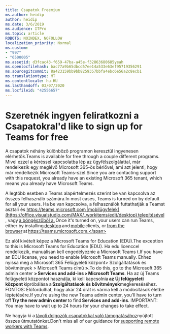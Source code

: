 ```yaml
---
title: Csapatok Freemium
ms.author: heidip
author: heidip
ms.date: 3/6/2019
ms.audience: ITPro
ms.topic: article
ROBOTS: NOINDEX, NOFOLLOW
localization_priority: Normal
ms.custom:
- "997"
- "6500005"
ms.assetid: d3fcac43-f659-47ba-a45e-f32863680685yeah
ms.openlocfilehash: bac77a9b65dbcd57ee14a533e63ef95719356291
ms.sourcegitcommit: 8a423159bb9bb8259357bbfa4ebc6e56a2c8ecb1
ms.translationtype: MT
ms.contentlocale: hu-HU
ms.lasthandoff: 03/07/2020
ms.locfileid: "42556657"
---
```

# <a name="id-like-to-sign-up-for-teams-for-free"></a><span data-ttu-id="eb45f-102">Szeretnék ingyen feliratkozni a Csapatokra</span><span class="sxs-lookup"><span data-stu-id="eb45f-102">I'd like to sign up for Teams for free</span></span>

<span data-ttu-id="eb45f-103">A csapatok néhány különböző programon keresztül ingyenesen elérhetők.</span><span class="sxs-lookup"><span data-stu-id="eb45f-103">Teams is available for free through a couple different programs.</span></span> <span data-ttu-id="eb45f-104">Mivel ezzel a kéréssel kapcsolatba lép az ügyfélszolgálattal, már rendelkezik egy meglévő Microsoft 365-ös bérlővel, ami azt jelenti, hogy már rendelkezik Microsoft Teams-szel.</span><span class="sxs-lookup"><span data-stu-id="eb45f-104">Since you are contacting support with this request, you already have an existing Microsoft 365 tenant, which means you already have Microsoft Teams.</span></span>

<span data-ttu-id="eb45f-105">A legtöbb esetben a Teams alapértelmezés szerint be van kapcsolva az összes felhasználó számára.</span><span class="sxs-lookup"><span data-stu-id="eb45f-105">In most cases, Teams is turned on by default for all your users.</span></span> <span data-ttu-id="eb45f-106">Ha be van kapcsolva, a felhasználók futtathatják a Teamst asztali [](https://office.visualstudio.com/MAX/_workitems/edit/desktop) és https://teams.microsoft.com [mobilügyfelek](https://office.visualstudio.com/MAX/_workitems/edit/desktop) telepítésével, vagy [a böngészőből a.](https://docs.microsoft.com/en-us/MicrosoftTeams/get-clients#mobile-clients) </span><span class="sxs-lookup"><span data-stu-id="eb45f-106">Once it's turned on, your users can run Teams, either by installing [desktop](https://office.visualstudio.com/MAX/_workitems/edit/desktop) and [mobile](https://office.visualstudio.com/MAX/_workitems/edit/desktop) clients, or [from the browser](https://docs.microsoft.com/en-us/MicrosoftTeams/get-clients#mobile-clients) at https://teams.microsoft.com.</span></span>

<span data-ttu-id="eb45f-107">Ez alól kivételt képez a Microsoft Teams for Education (EDU).</span><span class="sxs-lookup"><span data-stu-id="eb45f-107">The exception to this is Microsoft Teams for Education (EDU).</span></span> <span data-ttu-id="eb45f-108">Ha edu licenccel rendelkezik, manuálisan kell engedélyeznie a Microsoft Teams t.</span><span class="sxs-lookup"><span data-stu-id="eb45f-108">If you have an EDU license, you need to enable Microsoft Teams manually.</span></span> <span data-ttu-id="eb45f-109">Ehhez nyissa meg a Microsoft 365 Felügyeleti központ> Szolgáltatások és bővítmények > Microsoft Teams című **>.**</span><span class="sxs-lookup"><span data-stu-id="eb45f-109">To do this, go to the Microsoft 365 admin center **> Services and add-ins > Microsoft Teams**.</span></span> <span data-ttu-id="eb45f-110">Ha az új Teams felügyeleti központot használja, ki kell kapcsolnia **az Új felügyeleti központ** kipróbálása a **Szolgáltatások és bővítmények**megkereséséhez. FONTOS: Előfordulhat, hogy akár 24 órát is várnia kell a módosítások életbe léptetésére.</span><span class="sxs-lookup"><span data-stu-id="eb45f-110">If you're using the new Teams admin center, you'll have to turn off **Try the new admin center** to find **Services and add-ins**. IMPORTANT: You may have to wait up to 24 hours for your changes to take effect.</span></span>

<span data-ttu-id="eb45f-111">Ne hagyja ki a [távoli dolgozók csapatokkal való támogatásához](https://docs.microsoft.com/en-us/MicrosoftTeams/support-remote-work-with-teams)nyújtott összes útmutatónkat.</span><span class="sxs-lookup"><span data-stu-id="eb45f-111">Don't miss all of our guidance for [supporting remote workers with Teams](https://docs.microsoft.com/en-us/MicrosoftTeams/support-remote-work-with-teams).</span></span>
